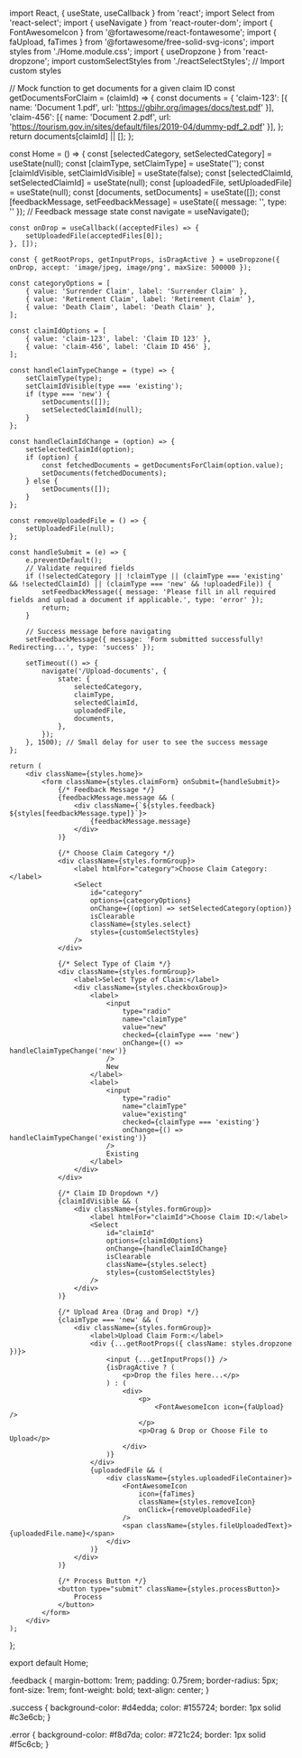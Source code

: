 import React, { useState, useCallback } from 'react';
import Select from 'react-select';
import { useNavigate } from 'react-router-dom';
import { FontAwesomeIcon } from '@fortawesome/react-fontawesome';
import { faUpload, faTimes } from '@fortawesome/free-solid-svg-icons';
import styles from './Home.module.css';
import { useDropzone } from 'react-dropzone';
import customSelectStyles from './reactSelectStyles'; // Import custom styles

// Mock function to get documents for a given claim ID
const getDocumentsForClaim = (claimId) => {
    const documents = {
        'claim-123': [{ name: 'Document 1.pdf', url: 'https://gbihr.org/images/docs/test.pdf' }],
        'claim-456': [{ name: 'Document 2.pdf', url: 'https://tourism.gov.in/sites/default/files/2019-04/dummy-pdf_2.pdf' }],
    };
    return documents[claimId] || [];
};

const Home = () => {
    const [selectedCategory, setSelectedCategory] = useState(null);
    const [claimType, setClaimType] = useState('');
    const [claimIdVisible, setClaimIdVisible] = useState(false);
    const [selectedClaimId, setSelectedClaimId] = useState(null);
    const [uploadedFile, setUploadedFile] = useState(null);
    const [documents, setDocuments] = useState([]);
    const [feedbackMessage, setFeedbackMessage] = useState({ message: '', type: '' }); // Feedback message state
    const navigate = useNavigate();
    
    const onDrop = useCallback((acceptedFiles) => {
        setUploadedFile(acceptedFiles[0]);
    }, []);

    const { getRootProps, getInputProps, isDragActive } = useDropzone({ onDrop, accept: 'image/jpeg, image/png', maxSize: 500000 });

    const categoryOptions = [
        { value: 'Surrender Claim', label: 'Surrender Claim' },
        { value: 'Retirement Claim', label: 'Retirement Claim' },
        { value: 'Death Claim', label: 'Death Claim' },
    ];

    const claimIdOptions = [
        { value: 'claim-123', label: 'Claim ID 123' },
        { value: 'claim-456', label: 'Claim ID 456' },
    ];

    const handleClaimTypeChange = (type) => {
        setClaimType(type);
        setClaimIdVisible(type === 'existing');
        if (type === 'new') {
            setDocuments([]);
            setSelectedClaimId(null);
        }
    };

    const handleClaimIdChange = (option) => {
        setSelectedClaimId(option);
        if (option) {
            const fetchedDocuments = getDocumentsForClaim(option.value);
            setDocuments(fetchedDocuments);
        } else {
            setDocuments([]);
        }
    };

    const removeUploadedFile = () => {
        setUploadedFile(null);
    };

    const handleSubmit = (e) => {
        e.preventDefault();
        // Validate required fields
        if (!selectedCategory || !claimType || (claimType === 'existing' && !selectedClaimId) || (claimType === 'new' && !uploadedFile)) {
            setFeedbackMessage({ message: 'Please fill in all required fields and upload a document if applicable.', type: 'error' });
            return;
        }

        // Success message before navigating
        setFeedbackMessage({ message: 'Form submitted successfully! Redirecting...', type: 'success' });

        setTimeout(() => {
            navigate('/Upload-documents', {
                state: {
                    selectedCategory,
                    claimType,
                    selectedClaimId,
                    uploadedFile,
                    documents,
                },
            });
        }, 1500); // Small delay for user to see the success message
    };

    return (
        <div className={styles.home}>
            <form className={styles.claimForm} onSubmit={handleSubmit}>
                {/* Feedback Message */}
                {feedbackMessage.message && (
                    <div className={`${styles.feedback} ${styles[feedbackMessage.type]}`}>
                        {feedbackMessage.message}
                    </div>
                )}

                {/* Choose Claim Category */}
                <div className={styles.formGroup}>
                    <label htmlFor="category">Choose Claim Category:</label>
                    <Select
                        id="category"
                        options={categoryOptions}
                        onChange={(option) => setSelectedCategory(option)}
                        isClearable
                        className={styles.select}
                        styles={customSelectStyles}
                    />
                </div>

                {/* Select Type of Claim */}
                <div className={styles.formGroup}>
                    <label>Select Type of Claim:</label>
                    <div className={styles.checkboxGroup}>
                        <label>
                            <input
                                type="radio"
                                name="claimType"
                                value="new"
                                checked={claimType === 'new'}
                                onChange={() => handleClaimTypeChange('new')}
                            />
                            New
                        </label>
                        <label>
                            <input
                                type="radio"
                                name="claimType"
                                value="existing"
                                checked={claimType === 'existing'}
                                onChange={() => handleClaimTypeChange('existing')}
                            />
                            Existing
                        </label>
                    </div>
                </div>

                {/* Claim ID Dropdown */}
                {claimIdVisible && (
                    <div className={styles.formGroup}>
                        <label htmlFor="claimId">Choose Claim ID:</label>
                        <Select
                            id="claimId"
                            options={claimIdOptions}
                            onChange={handleClaimIdChange}
                            isClearable
                            className={styles.select}
                            styles={customSelectStyles}
                        />
                    </div>
                )}

                {/* Upload Area (Drag and Drop) */}
                {claimType === 'new' && (
                    <div className={styles.formGroup}>
                        <label>Upload Claim Form:</label>
                        <div {...getRootProps({ className: styles.dropzone })}>
                            <input {...getInputProps()} />
                            {isDragActive ? (
                                <p>Drop the files here...</p>
                            ) : (
                                <div>
                                    <p>
                                        <FontAwesomeIcon icon={faUpload} />
                                    </p>
                                    <p>Drag & Drop or Choose File to Upload</p>
                                </div>
                            )}
                        </div>
                        {uploadedFile && (
                            <div className={styles.uploadedFileContainer}>
                                <FontAwesomeIcon
                                    icon={faTimes}
                                    className={styles.removeIcon}
                                    onClick={removeUploadedFile}
                                />
                                <span className={styles.fileUploadedText}>{uploadedFile.name}</span>
                            </div>
                        )}
                    </div>
                )}

                {/* Process Button */}
                <button type="submit" className={styles.processButton}>
                    Process
                </button>
            </form>
        </div>
    );
};

export default Home;






.feedback {
    margin-bottom: 1rem;
    padding: 0.75rem;
    border-radius: 5px;
    font-size: 1rem;
    font-weight: bold;
    text-align: center;
}

.success {
    background-color: #d4edda;
    color: #155724;
    border: 1px solid #c3e6cb;
}

.error {
    background-color: #f8d7da;
    color: #721c24;
    border: 1px solid #f5c6cb;
}
